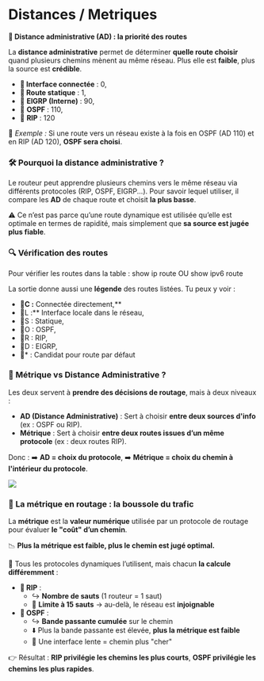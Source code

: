# Distances / Metriques

**📏 Distance administrative (AD) : la priorité des routes**

La **distance administrative** permet de déterminer **quelle route choisir** quand plusieurs chemins mènent au même réseau. Plus elle est **faible**, plus la source est **crédible**.  
- **🔹 Interface connectée** : 0,
- **🔹 Route statique** : 1,
- 🔹 **EIGRP (Interne)** : 90,
- 🔹 **OSPF** : 110,
- 🔹 **RIP** : 120

🧠 *Exemple :* Si une route vers un réseau existe à la fois en OSPF (AD 110) et en RIP (AD 120), **OSPF sera choisi**.



### **🛠️ Pourquoi la distance administrative ?**

Le routeur peut apprendre plusieurs chemins vers le même réseau via différents protocoles (RIP, OSPF, EIGRP...). Pour savoir lequel utiliser, il compare les **AD** de chaque route et choisit **la plus basse**.

⚠️ Ce n’est pas parce qu’une route dynamique est utilisée qu’elle est optimale en termes de rapidité, mais simplement que **sa source est jugée plus fiable**.



### **🔍 Vérification des routes**

Pour vérifier les routes dans la table : show ip route OU show ipv6 route

La sortie donne aussi une **légende** des routes listées. Tu peux y voir : 
- **🔹C :** Connectée directement,**
- 🔹L :** Interface locale dans le réseau,
- 🔹S : Statique,
- 🔹O : OSPF,
- 🔹R : RIP,
- 🔹D : EIGRP,
- 🔹* : Candidat pour route par défaut



### **📌 Métrique vs Distance Administrative ?**

Les deux servent à **prendre des décisions de routage**, mais à deux niveaux :

- **AD (Distance Administrative)** : Sert à choisir **entre deux sources d'info** (ex : OSPF ou RIP).
- **Métrique** : Sert à choisir **entre deux routes issues d’un même protocole** (ex : deux routes RIP).

Donc : ➡️ **AD = choix du protocole**, ➡️ **Métrique = choix du chemin à l'intérieur du protocole**.

![](../../media/Cours-Infrastructures-réseaux-Distances-Metriques-image1.png)

### **🧮 La métrique en routage : la boussole du trafic**

La **métrique** est la **valeur numérique** utilisée par un protocole de routage pour évaluer **le "coût" d’un chemin**.

📉 **Plus la métrique est faible, plus le chemin est jugé optimal.**

🔧 Tous les protocoles dynamiques l’utilisent, mais chacun **la calcule différemment** :

- **🧭 RIP** :
  - ↪️ **Nombre de sauts** (1 routeur = 1 saut)
  - 🚫 **Limite à 15 sauts** → au-delà, le réseau est **injoignable**
- **🚅 OSPF** :
  - ↪️ **Bande passante cumulée** sur le chemin
  - ⬇️ Plus la bande passante est élevée, **plus la métrique est faible**
  - 🐢 Une interface lente = chemin plus "cher"

👉 Résultat : **RIP privilégie les chemins les plus courts**, **OSPF privilégie les chemins les plus rapides**.


